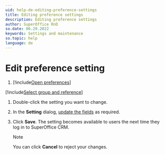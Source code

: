 ```yaml
---
uid: help-de-editing-preference-settings
title: Editing preference settings
description: Editing preference settings
author: SuperOffice RnD
so.date: 06.29.2022
keywords: Settings and maintenance
so.topic: help
language: de
---
```


# Edit preference setting

1. [!include[Open preferences](../includes/open-preferences.md)]

[!include[Select group and reference](includes/select-group-and-reference.md)]

1. Double-click the setting you want to change.

1. In the **Setting** dialog, [update the fields][2] as required.

1. Click **Save**. The setting becomes available to users the next time they log in to SuperOffice CRM.

    > [!NOTE]
    > You can click **Cancel** to reject your changes.

<!-- Referenced links -->
[2]: adding-preference-settings.md

<!-- Referenced images -->

